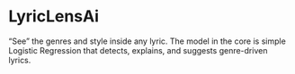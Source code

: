 # LyricLensAi
“See” the genres and style inside any lyric. The model in the core is simple Logistic Regression that detects, explains, and suggests genre-driven lyrics.
